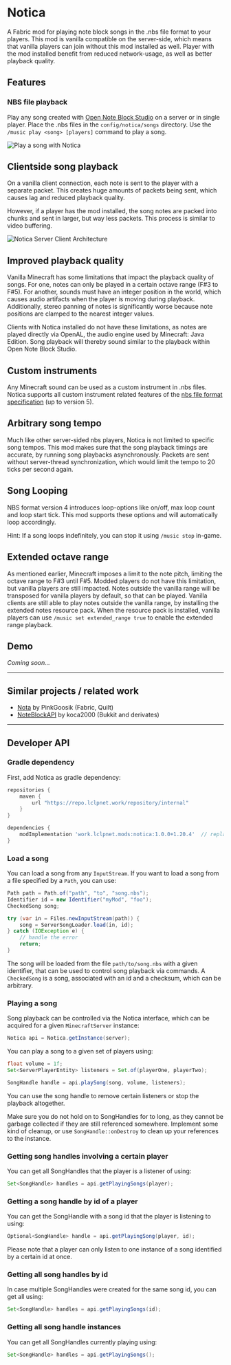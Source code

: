 # Notica
A Fabric mod for playing note block songs in the .nbs file format to your players.
This mod is vanilla compatible on the server-side, which means that vanilla players can join without this mod installed as well.
Player with the mod installed benefit from reduced network-usage, as well as better playback quality.

## Features
### NBS file playback
Play any song created with [Open Note Block Studio](https://opennbs.org/) on a server or in single player.
Place the .nbs files in the `config/notica/songs` directory.
Use the `/music play <song> [players]` command to play a song.

![Play a song with Notica](https://i.imgur.com/ihCc1gY.gif)

## Clientside song playback
On a vanilla client connection, each note is sent to the player with a separate packet.
This creates huge amounts of packets being sent, which causes lag and reduced playback quality.

However, if a player has the mod installed, the song notes are packed into chunks and sent in larger, but way less packets.
This process is similar to video buffering.

![Notica Server Client Architecture](https://i.imgur.com/rZMliF9.png)

## Improved playback quality
Vanilla Minecraft has some limitations that impact the playback quality of songs.
For one, notes can only be played in a certain octave range (F#3 to F#5).
For another, sounds must have an integer position in the world, which causes audio artifacts when the player is moving during playback.
Additionally, stereo panning of notes is significantly worse because note positions are clamped to the nearest integer values.

Clients with Notica installed do not have these limitations, as notes are played directly via OpenAL, the audio engine used by Minecraft: Java Edition.
Song playback will thereby sound similar to the playback within Open Note Block Studio.

## Custom instruments
Any Minecraft sound can be used as a custom instrument in .nbs files.
Notica supports all custom instrument related features of the [nbs file format specification](https://opennbs.org/nbs) (up to version 5).

## Arbitrary song tempo
Much like other server-sided nbs players, Notica is not limited to specific song tempos.
This mod makes sure that the song playback timings are accurate, by running song playbacks asynchronously.
Packets are sent without server-thread synchronization, which would limit the tempo to 20 ticks per second again.

## Song Looping
NBS format version 4 introduces loop-options like on/off, max loop count and loop start tick.
This mod supports these options and will automatically loop accordingly.

Hint: If a song loops indefinitely, you can stop it using `/music stop` in-game.

## Extended octave range
As mentioned earlier, Minecraft imposes a limit to the note pitch, limiting the octave range to F#3 until F#5.
Modded players do not have this limitation, but vanilla players are still impacted.
Notes outside the vanilla range will be transposed for vanilla players by default, so that can be played.
Vanilla clients are still able to play notes outside the vanilla range, by installing the extended notes resource pack.
When the resource pack is installed, vanilla players can use `/music set extended_range true` to enable the extended range playback.

## Demo
*Coming soon...*

---

## Similar projects / related work
- [Nota](https://github.com/PinkGoosik/nota) by PinkGoosik (Fabric, Quilt)
- [NoteBlockAPI](https://github.com/koca2000/NoteBlockAPI) by koca2000 (Bukkit and derivates)

---

## Developer API
### Gradle dependency
First, add Notica as gradle dependency:
```groovy
repositories {
    maven {
        url "https://repo.lclpnet.work/repository/internal"
    }
}

dependencies {
    modImplementation 'work.lclpnet.mods:notica:1.0.0+1.20.4'  // replace with your version
}
```

### Load a song
You can load a song from any `InputStream`.
If you want to load a song from a file specified by a `Path`, you can use:

```java
Path path = Path.of("path", "to", "song.nbs");
Identifier id = new Identifier("myMod", "foo");
CheckedSong song;

try (var in = Files.newInputStream(path)) {
    song = ServerSongLoader.load(in, id);
} catch (IOException e) {
    // handle the error
    return;
}
```

The song will be loaded from the file `path/to/song.nbs` with a given identifier, that can be used to control song playback via commands.
A `CheckedSong` is a song, associated with an id and a checksum, which can be arbitrary.

### Playing a song
Song playback can be controlled via the Notica interface, which can be acquired for a given `MinecraftServer` instance:
```java
Notica api = Notica.getInstance(server);
```

You can play a song to a given set of players using:
```java
float volume = 1f;
Set<ServerPlayerEntity> listeners = Set.of(playerOne, playerTwo);

SongHandle handle = api.playSong(song, volume, listeners);
```

You can use the song handle to remove certain listeners or stop the playback altogether.

Make sure you do not hold on to SongHandles for to long, as they cannot be garbage collected if they are still referenced somewhere.
Implement some kind of cleanup, or use `SongHandle::onDestroy` to clean up your references to the instance.

### Getting song handles involving a certain player
You can get all SongHandles that the player is a listener of using:
```java
Set<SongHandle> handles = api.getPlayingSongs(player);
```

### Getting a song handle by id of a player
You can get the SongHandle with a song id that the player is listening to using:
```java
Optional<SongHandle> handle = api.getPlayingSong(player, id);
```

Please note that a player can only listen to one instance of a song identified by a certain id at once.

### Getting all song handles by id
In case multiple SongHandles were created for the same song id, you can get all using:
```java
Set<SongHandle> handles = api.getPlayingSongs(id);
```

### Getting all song handle instances
You can get all SongHandles currently playing using:
```java
Set<SongHandle> handles = api.getPlayingSongs();
```
